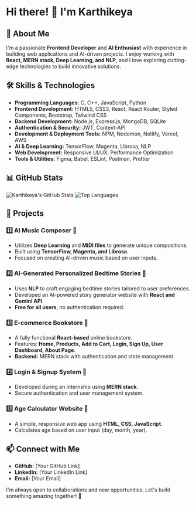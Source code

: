 # Hi there! 👋 I'm Karthikeya

## 🚀 About Me
I'm a passionate **Frontend Developer** and **AI Enthusiast** with experience in building web applications and AI-driven projects. I enjoy working with **React, MERN stack, Deep Learning, and NLP**, and I love exploring cutting-edge technologies to build innovative solutions.

## 🛠️ Skills & Technologies
- **Programming Languages:** C, C++, JavaScript, Python
- **Frontend Development:** HTML5, CSS3, React, React Router, Styled Components, Bootstrap, Tailwind CSS
- **Backend Development:** Node.js, Express.js, MongoDB, SQLite
- **Authentication & Security:** JWT, Context-API
- **Development & Deployment Tools:** NPM, Nodemon, Netlify, Vercel, AWS
- **AI & Deep Learning:** TensorFlow, Magenta, Librosa, NLP
- **Web Development:** Responsive UI/UX, Performance Optimization
- **Tools & Utilities:** Figma, Babel, ESLint, Postman, Prettier

## 📊 GitHub Stats
![Karthikeya's GitHub Stats](https://github-readme-stats.vercel.app/api?username=your-github-username&show_icons=true&theme=radical)
![Top Languages](https://github-readme-stats.vercel.app/api/top-langs/?username=your-github-username&layout=compact&theme=radical)

## 🌟 Projects
### 1️⃣ **AI Music Composer 🎵**
- Utilizes **Deep Learning** and **MIDI files** to generate unique compositions.
- Built using **TensorFlow, Magenta, and Librosa**.
- Focused on creating AI-driven music based on user inputs.

### 2️⃣ **AI-Generated Personalized Bedtime Stories 📖**
- Uses **NLP** to craft engaging bedtime stories tailored to user preferences.
- Developed an AI-powered story generator website with **React and Gemini API**.
- **Free for all users**, no authentication required.

### 3️⃣ **E-commerce Bookstore 🛒**
- A fully functional **React-based** online bookstore.
- Features: **Home, Products, Add to Cart, Login, Sign Up, User Dashboard, About Page**.
- **Backend:** MERN stack with authentication and state management.

### 4️⃣ **Login & Signup System 🔐**
- Developed during an internship using **MERN stack**.
- Secure authentication and user management system.

### 5️⃣ **Age Calculator Website 📅**
- A simple, responsive web app using **HTML, CSS, JavaScript**.
- Calculates age based on user input (day, month, year).

## 📫 Connect with Me
- **GitHub:** [Your GitHub Link]
- **LinkedIn:** [Your LinkedIn Link]
- **Email:** [Your Email]

I'm always open to collaborations and new opportunities. Let's build something amazing together! 🚀
